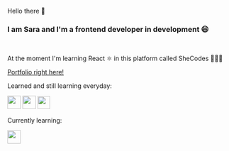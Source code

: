 Hello there 👋

<h3>I am Sara and I'm a frontend developer in development 😄</h3>
<br />
<p>At the moment I'm learning React ⚛️ in this platform called SheCodes 👩🏼‍💻</p>
<a href= "https://quizzical-bardeen-227cee.netlify.app/">Portfolio right here!</a>
<br />

<p>Learned and still learning everyday:</p>
<div>
<img src="https://www.shecodes.io/assets/logos/technologies/html-0604a6b4c136a971d7ea5d7f5941216ae895093c636027fc3ac53297fea9a502.png" style="width:30px;height:30px;">
<img src="https://www.shecodes.io/assets/logos/technologies/css-c4554008372faa24096997403ee46f3347a87b8f1636cfb148109bac867c03bb.png" style="width:30px;height:30px;">
<img src="https://www.shecodes.io/assets/logos/technologies/javascript-66f17d0db91bf422711333a5899e3ce6e952071c8c7b747021029a41fbf42cd7.png" style="width:28px;height:29px;">
</div>
<p>Currently learning:</p>
<img src="https://upload.wikimedia.org/wikipedia/commons/thumb/a/a7/React-icon.svg/512px-React-icon.svg.png?20220125121207" style="width: 30px; height:30px;">
<!--

